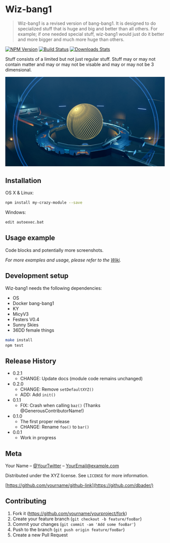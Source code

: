 # Wiz-bang1
> Wiz-bang1 is a revised version of bang-bang1.  It is designed to do specialized stuff that is huge and big and better than all others. For example; if one needed special stuff, wiz-bang1 would just do it better and more bigger and much more huge than others.

[![NPM Version][npm-image]][npm-url]
[![Build Status][travis-image]][travis-url]
[![Downloads Stats][npm-downloads]][npm-url]

 Stuff consists of a limited but not just regular stuff.  Stuff may or may not contain matter and may or may not be visable and may or may not be 3 dimensional. 

![](Wiz-bang1.jpg)

## Installation

OS X & Linux:

```sh
npm install my-crazy-module --save
```

Windows:

```sh
edit autoexec.bat
```

## Usage example

  Code blocks and potentially more screenshots.

_For more examples and usage, please refer to the [Wiki][wiki]._

## Development setup

Wiz-bang1 needs the following dependencies: 
- OS
- Docker bang-bang1
- KY
- MicyV3
- Festers V0.4
- Sunny Skies
- 36DD female things 

```sh
make install
npm test
```

## Release History

* 0.2.1
    * CHANGE: Update docs (module code remains unchanged)
* 0.2.0
    * CHANGE: Remove `setDefaultXYZ()`
    * ADD: Add `init()`
* 0.1.1
    * FIX: Crash when calling `baz()` (Thanks @GenerousContributorName!)
* 0.1.0
    * The first proper release
    * CHANGE: Rename `foo()` to `bar()`
* 0.0.1
    * Work in progress

## Meta

Your Name – [@YourTwitter](https://twitter.com/dbader_org) – YourEmail@example.com

Distributed under the XYZ license. See ``LICENSE`` for more information.

[https://github.com/yourname/github-link](https://github.com/dbader/)

## Contributing

1. Fork it (<https://github.com/yourname/yourproject/fork>)
2. Create your feature branch (`git checkout -b feature/fooBar`)
3. Commit your changes (`git commit -am 'Add some fooBar'`)
4. Push to the branch (`git push origin feature/fooBar`)
5. Create a new Pull Request

<!-- Markdown link & img dfn's -->
[npm-image]: https://img.shields.io/npm/v/datadog-metrics.svg?style=flat-square
[npm-url]: https://npmjs.org/package/datadog-metrics
[npm-downloads]: https://img.shields.io/npm/dm/datadog-metrics.svg?style=flat-square
[travis-image]: https://img.shields.io/travis/dbader/node-datadog-metrics/master.svg?style=flat-square
[travis-url]: https://travis-ci.org/dbader/node-datadog-metrics
[wiki]: https://github.com/yourname/yourproject/wiki
